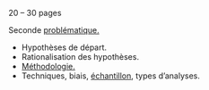 20 – 30 pages 
	
Seconde [problématique.](https://www.scribbr.fr/memoire/problematique-de-memoire/)
- Hypothèses de départ.
- Rationalisation des hypothèses.
- [Méthodologie.](https://www.scribbr.fr/methodologie/differentes-methodes-de-recherche/)
- Techniques, biais, [échantillon](https://www.scribbr.fr/methodologie/echantillon/), types d’analyses.
